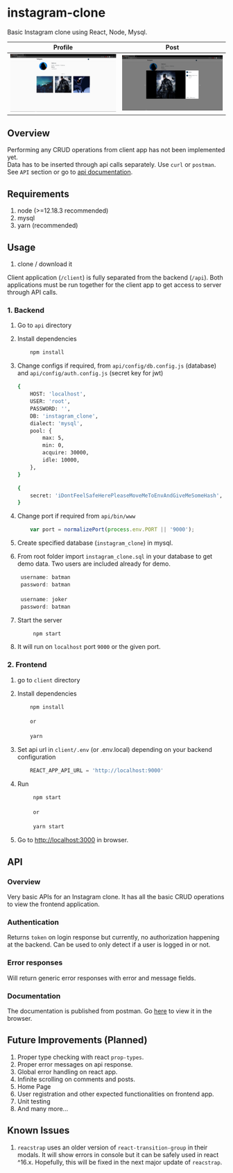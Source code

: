 ﻿# instagram-clone

Basic Instagram clone using React, Node, Mysql.

| Profile  | Post |
| ------------- | ------------- |
| ![alt text](https://github.com/ashik112/instagram-clone/blob/master/screenshots/profile.png?raw=true)  | ![alt text](https://github.com/ashik112/instagram-clone/blob/master/screenshots/modal.png?raw=true)  |

## Overview

Performing any CRUD operations from client app has not been implemented yet.\
Data has to be inserted through api calls separately. Use `curl` or `postman`. See `API` section or go to [api documentation](https://documenter.getpostman.com/view/10049988/T1DpDdbV).

## Requirements

1. node (>=12.18.3 recommended)
2. mysql
3. yarn (recommended)

## Usage

1. clone / download it

Client application (`/client`) is fully separated from the backend (`/api`).
Both applications must be run together for the client app to get access to server through API calls.

### 1. Backend

1. Go to `api` directory
2. Install dependencies

    ```bash
        npm install
    ```

3. Change configs if required, from `api/config/db.config.js` (database) and `api/config/auth.config.js` (secret key for jwt)

    ```bash
    {
        HOST: 'localhost',
        USER: 'root',
        PASSWORD: '',
        DB: 'instagram_clone',
        dialect: 'mysql',
        pool: {
            max: 5,
            min: 0,
            acquire: 30000,
            idle: 10000,
        },
    }
    ```

    ```bash
    {
        secret: 'iDontFeelSafeHerePleaseMoveMeToEnvAndGiveMeSomeHash',
    }
    ```

4. Change port if required from `api/bin/www`

    ```javascript
        var port = normalizePort(process.env.PORT || '9000');
    ```

5. Create specified database (`instagram_clone`) in mysql.
6. From root folder import `instagram_clone.sql` in your database to get demo data. Two users are included already for demo.

   ```javascript
    username: batman
    password: batman

    username: joker
    password: batman
   ```

7. Start the server

   ```bash
        npm start
    ```

8. It will run on `localhost` port `9000` or the given port.

### 2. Frontend

1. go to `client` directory
2. Install dependencies

    ```bash
        npm install

        or

        yarn
    ```

3. Set api url in `client/.env` (or .env.local) depending on your backend configuration

    ```javascript
        REACT_APP_API_URL = 'http://localhost:9000'
    ```

4. Run

   ```bash
        npm start

        or

        yarn start
    ```

4. Go to [http://localhost:3000](http://localhost:3000) in browser.

## API

### Overview

Very basic APIs for an Instagram clone. It has all the basic CRUD operations to view the frontend application.

### Authentication

Returns `token` on login response but currently, no authorization happening at the backend. Can be used to only detect if a user is logged in or not.

### Error responses

Will return generic error responses with error and message fields.

### Documentation

The documentation is published from postman.
Go [here](https://documenter.getpostman.com/view/10049988/T1DpDdbV) to view it in the browser.

## Future Improvements (Planned)

1. Proper type checking with react `prop-types`.
2. Proper error messages on api response.
3. Global error handling on react app.
4. Infinite scrolling on comments and posts.
5. Home Page
6. User registration and other expected functionalities on frontend app.
7. Unit testing
8. And many more...

## Known Issues

1. `reacstrap` uses an older version of `react-transition-group` in their modals. It will show errors in console but it can be safely used in react ^16.x. Hopefully, this will be fixed in the next major update of `reacstrap`.
